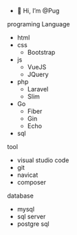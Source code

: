 - 👋 Hi, I’m @Pug

programing Language
- html 
- css
    - Bootstrap
- js
    - VueJS
    - JQuery
- php
    - Laravel
    - Slim                
- Go
    - Fiber
    - Gin
    - Echo
- sql   
  
tool
  -  visual studio code
  -  git
  -  navicat
  -  composer

database
  - mysql
  - sql server
  - postgre sql
  
<!---
Pugpaprika21/Pugpaprika21 is a ✨ special ✨ repository because its `README.md` (this file) appears on your GitHub profile.
You can click the Preview link to take a look at your changes.
--->
